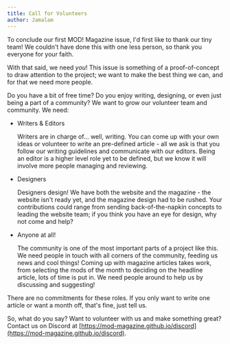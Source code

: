 ```yaml
---
title: Call for Volunteers
author: Jamalam
---
```


To conclude our first MOD! Magazine issue, I'd first like to thank our tiny
team! We couldn't have done this with one less person, so thank you everyone for your
faith.

With that said, we need _you_! This issue is something of a proof-of-concept to
draw attention to the project; we want to make the best thing we can, and for
that we need more people.

Do you have a bit of free time? Do you enjoy writing, designing, or even just being a
part of a community? We want to grow our volunteer team and community. We need:

- Writers & Editors

  Writers are in charge of... well, writing. You can come up with your own ideas
  or volunteer to write an pre-defined article - all we ask is that you follow our
  writing guidelines and communicate with our editors. Being an editor is a
  higher level role yet to be defined, but we know it will involve more people
  managing and reviewing.

- Designers

  Designers design! We have both the website and the magazine - the website
  isn't ready yet, and the magazine design had to be rushed. Your contributions
  could range from sending back-of-the-napkin concepts to leading the website
  team; if you think you have an eye for design, why not come and help?

- Anyone at all!

  The community is one of the most important parts of a project like this.
  We need people in touch with all corners of the community, feeding us news and
  cool things! Coming up with magazine articles takes work, from selecting the
  mods of the month to deciding on the headline article, lots of time is put in.
  We need people around to help us by discussing and suggesting!

There are no commitments for these roles. If you only want to write one article
or want a month off, that's fine, just tell us.

So, what do you say? Want to volunteer with us and make something great? Contact
us on Discord at [https://mod-magazine.github.io/discord](https://mod-magazine.github.io/discord).
